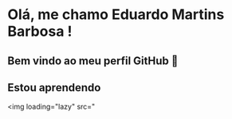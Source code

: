 # Olá, me chamo Eduardo Martins Barbosa ! 
## Bem vindo ao meu perfil GitHub 👋

## Estou aprendendo
<img loading="lazy" src="
            <link rel="stylesheet" type='text/css' href="https://cdn.jsdelivr.net/gh/devicons/devicon@latest/devicon.min.css" width="40" height="40"/>
